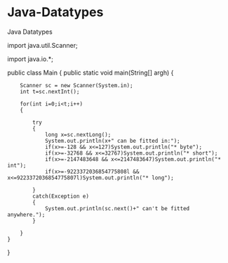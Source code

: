 # Java-Datatypes
Java Datatypes

import java.util.Scanner;

import java.io.*;

public class Main {
    public static void main(String[] argh) {

        Scanner sc = new Scanner(System.in);
        int t=sc.nextInt();

        for(int i=0;i<t;i++)
        {

            try
            {
                long x=sc.nextLong();
                System.out.println(x+" can be fitted in:");
                if(x>=-128 && x<=127)System.out.println("* byte");
                if(x>=-32768 && x<=32767)System.out.println("* short");
                if(x>=-2147483648 && x<=2147483647)System.out.println("* int");
                if(x>=-9223372036854775808l && x<=9223372036854775807l)System.out.println("* long");

            }
            catch(Exception e)
            {
                System.out.println(sc.next()+" can't be fitted anywhere.");
            }

        }
    }
}
